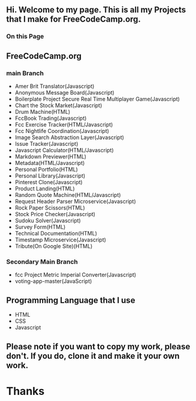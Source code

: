 ## Hi. Welcome to my page. This is all my Projects that I make for FreeCodeCamp.org.

### On this Page

## FreeCodeCamp.org
### main Branch
- Amer Brit Translator(Javascript)
- Anonymous Message Board(Javascript)
- Boilerplate Project Secure Real Time Multiplayer Game(Javascript)
- Chart the Stock Market(Javascript)
- Drum Machine(HTML)
- FccBook Trading(Javascript)
- Fcc Exercise Tracker(HTML/Javascript)
- Fcc Nightlife Coordination(Javascript)
- Image Search Abstraction Layer(Javascript)
- Issue Tracker(Javascript)
- Javascript Calculator(HTML/Javascript)
- Markdown Previewer(HTML)
- Metadata(HTML/Javascript)
- Personal Portfolio(HTML)
- Personal Library(Javascript)
- Pinterest Clone(Javascript)
- Product Landing(HTML)
- Random Quote Machine(HTML/Javascript)
- Request Header Parser Microservice(Javascript)
- Rock Paper Scissors(HTML)
- Stock Price Checker(Javascript)
- Sudoku Solver(Javascript)
- Survey Form(HTML)
- Technical Documentation(HTML)
- Timestamp Microservice(Javascript)
- Tribute(On Google Site)(HTML)

### Secondary Main Branch
- fcc Project Metric Imperial Converter(Javascript)
- voting-app-master(JavaScript)


## Programming Language that I use
- HTML
- CSS
- Javascript

##  Please note if you want to copy my work, please don't. If you do, clone it and make it your own work.
# Thanks
